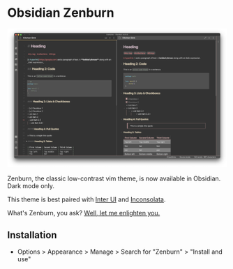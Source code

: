 # Obsidian Zenburn

![](screen.png)

Zenburn, the classic low-contrast vim theme, is now available in Obsidian. Dark mode only.

This theme is best paired with [Inter UI](https://rsms.me/inter/) and [Inconsolata](https://fonts.google.com/specimen/Inconsolata).

What's Zenburn, you ask? [Well, let me enlighten you.](https://github.com/jnurmine/Zenburn)

## Installation
- Options > Appearance > Manage > Search for "Zenburn" > "Install and use"
